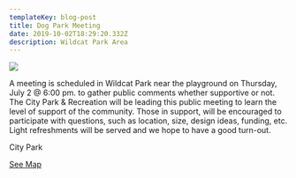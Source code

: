 ```yaml
---
templateKey: blog-post
title: Dog Park Meeting
date: 2019-10-02T18:29:20.332Z
description: Wildcat Park Area
---
```

![](/img/dog-park-comic-2.jpg)

A meeting is scheduled in Wildcat Park near the playground on Thursday, July 2 @ 6:00 pm. to gather public comments whether supportive or not.  The City Park & Recreation will be leading this public meeting to learn the level of support of the community.  Those in support, will be encouraged to participate with questions, such as location, size, design ideas, funding, etc.  Light refreshments will be served and we hope to have a good turn-out.

City Park

[See Map](/map/?layer=Advisory&feature=22)
